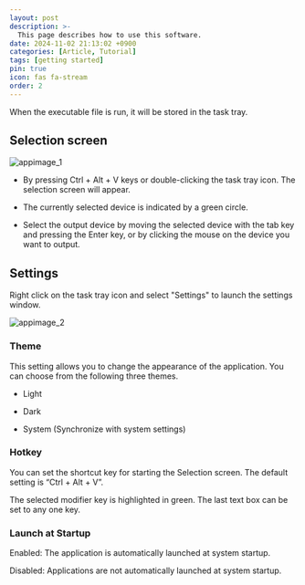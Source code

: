 ```yaml
---
layout: post
description: >-
  This page describes how to use this software.
date: 2024-11-02 21:13:02 +0900
categories: [Article, Tutorial]
tags: [getting started]
pin: true
icon: fas fa-stream
order: 2
---
```


When the executable file is run, it will be stored in the task tray.

## Selection screen

![appimage_1]({{site.baseurl}}../../assets/img/usage/selector.png)

- By pressing Ctrl + Alt + V keys or double-clicking the task tray icon. The selection screen will appear.

- The currently selected device is indicated by a green circle.

- Select the output device by moving the selected device with the tab key and pressing the Enter key, or by clicking the mouse on the device you want to output.

## Settings

Right click on the task tray icon and select "Settings" to launch the settings window.

![appimage_2]({{site.baseurl}}../../assets/img/usage/settings_general.png)

### Theme

This setting allows you to change the appearance of the application. You can choose from the following three themes.

- Light

- Dark

- System (Synchronize with system settings)

### Hotkey

You can set the shortcut key for starting the Selection screen. The default setting is “Ctrl + Alt + V”.

The selected modifier key is highlighted in green. The last text box can be set to any one key.

### Launch at Startup

Enabled: The application is automatically launched at system startup.

Disabled: Applications are not automatically launched at system startup.